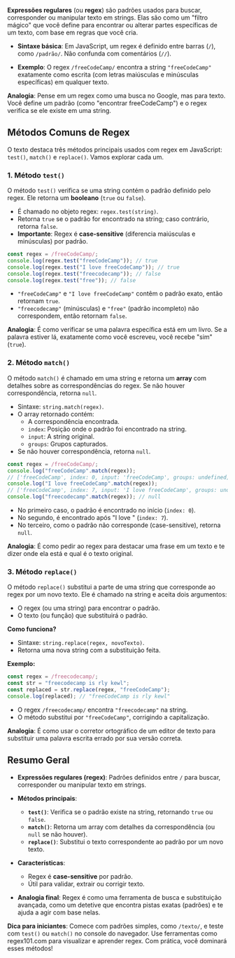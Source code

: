 **Expressões regulares** (ou **regex**) são padrões usados para buscar, corresponder ou manipular texto em strings. Elas são como um "filtro mágico" que você define para encontrar ou alterar partes específicas de um texto, com base em regras que você cria.

- **Sintaxe básica**: Em JavaScript, um regex é definido entre barras (`/`), como `/padrão/`. Não confunda com comentários (`//`).
  
- **Exemplo**: O regex `/freeCodeCamp/` encontra a string `"freeCodeCamp"` exatamente como escrita (com letras maiúsculas e minúsculas específicas) em qualquer texto.

**Analogia**: Pense em um regex como uma busca no Google, mas para texto. Você define um padrão (como "encontrar freeCodeCamp") e o regex verifica se ele existe em uma string.

## Métodos Comuns de Regex

O texto destaca três métodos principais usados com regex em JavaScript: `test()`, `match()` e `replace()`. Vamos explorar cada um.

### 1. **Método `test()`**

O método `test()` verifica se uma string contém o padrão definido pelo regex. Ele retorna um **booleano** (`true` ou `false`).

- É chamado no objeto regex: `regex.test(string)`.
- Retorna `true` se o padrão for encontrado na string; caso contrário, retorna `false`.
- **Importante**: Regex é **case-sensitive** (diferencia maiúsculas e minúsculas) por padrão.

```javascript
const regex = /freeCodeCamp/;
console.log(regex.test("freeCodeCamp")); // true
console.log(regex.test("I love freeCodeCamp")); // true
console.log(regex.test("freecodecamp")); // false
console.log(regex.test("free")); // false
```

- `"freeCodeCamp"` e `"I love freeCodeCamp"` contêm o padrão exato, então retornam `true`.
- `"freecodecamp"` (minúsculas) e `"free"` (padrão incompleto) não correspondem, então retornam `false`.

**Analogia**: É como verificar se uma palavra específica está em um livro. Se a palavra estiver lá, exatamente como você escreveu, você recebe "sim" (`true`).

### 2. **Método `match()`**

O método `match()` é chamado em uma string e retorna um **array** com detalhes sobre as correspondências do regex. Se não houver correspondência, retorna `null`.

- Sintaxe: `string.match(regex)`.
- O array retornado contém:
  - A correspondência encontrada.
  - `index`: Posição onde o padrão foi encontrado na string.
  - `input`: A string original.
  - `groups`: Grupos capturados.
- Se não houver correspondência, retorna `null`.

```javascript
const regex = /freeCodeCamp/;
console.log("freeCodeCamp".match(regex)); 
// ['freeCodeCamp', index: 0, input: 'freeCodeCamp', groups: undefined]
console.log("I love freeCodeCamp".match(regex)); 
// ['freeCodeCamp', index: 7, input: 'I love freeCodeCamp', groups: undefined]
console.log("freecodecamp".match(regex)); // null
```

- No primeiro caso, o padrão é encontrado no início (`index: 0`).
- No segundo, é encontrado após "I love " (`index: 7`).
- No terceiro, como o padrão não corresponde (case-sensitive), retorna `null`.

**Analogia**: É como pedir ao regex para destacar uma frase em um texto e te dizer onde ela está e qual é o texto original.

### 3. **Método `replace()`**

O método `replace()` substitui a parte de uma string que corresponde ao regex por um novo texto. Ele é chamado na string e aceita dois argumentos:

- O regex (ou uma string) para encontrar o padrão.
- O texto (ou função) que substituirá o padrão.

**Como funciona?**  
- Sintaxe: `string.replace(regex, novoTexto)`.
- Retorna uma nova string com a substituição feita.

**Exemplo:**
```javascript
const regex = /freecodecamp/;
const str = "freecodecamp is rly kewl";
const replaced = str.replace(regex, "freeCodeCamp");
console.log(replaced); // "freeCodeCamp is rly kewl"
```

- O regex `/freecodecamp/` encontra `"freecodecamp"` na string.
- O método substitui por `"freeCodeCamp"`, corrigindo a capitalização.

**Analogia**: É como usar o corretor ortográfico de um editor de texto para substituir uma palavra escrita errado por sua versão correta.

## Resumo Geral

- **Expressões regulares (regex)**: Padrões definidos entre `/` para buscar, corresponder ou manipular texto em strings.
  
- **Métodos principais**:
  - **`test()`**: Verifica se o padrão existe na string, retornando `true` ou `false`.
  - **`match()`**: Retorna um array com detalhes da correspondência (ou `null` se não houver).
  - **`replace()`**: Substitui o texto correspondente ao padrão por um novo texto.
    
- **Características**:
  - Regex é **case-sensitive** por padrão.
  - Útil para validar, extrair ou corrigir texto.
    
- **Analogia final**: Regex é como uma ferramenta de busca e substituição avançada, como um detetive que encontra pistas exatas (padrões) e te ajuda a agir com base nelas.

**Dica para iniciantes**: Comece com padrões simples, como `/texto/`, e teste com `test()` ou `match()` no console do navegador. Use ferramentas como regex101.com para visualizar e aprender regex. Com prática, você dominará esses métodos!

